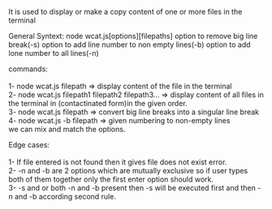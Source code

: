 It is used to display or make a copy content of one or more files in the terminal

General Syntext: node wcat.js[options][filepaths] option to remove big line break(-s) option to add line number to non empty lines(-b) option to add lone number to all lines(-n)

commands:
<br>
<br>1- node wcat.js filepath => display content of the file in the terminal
<br>2- node wcat.js filepath1 filepath2 filepath3... => display content of all files in the terminal in (contactinated form)in the given order.
<br>3- node wcat.js filepath => convert big line breaks into a singular line break
<br>4- node wcat.js -b filepath => given numbering to non-empty lines
<br>we can mix and match the options.</br>

Edge cases:
<br>
<br>1- If file entered is not found then it gives file does not exist error.
<br>2- -n and -b are 2 options which are mutually exclusive so if user types both of them together only the first enter option should work.
<br>3- -s and or both -n and -b present then -s will be executed first and then -n and -b according second rule.</br>
